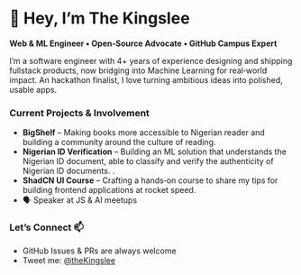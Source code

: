 # 👋 Hey, I’m The Kingslee

**Web & ML Engineer • Open‑Source Advocate • GitHub Campus Expert**


I’m a software engineer with 4+ years of experience designing and shipping fullstack products, now bridging into Machine Learning for real‑world impact. An hackathon finalist, I love turning ambitious ideas into polished, usable apps.





### Current Projects & Involvement

- **BigShelf** – Making books more accessible to Nigerian reader and building a community around the culture of reading.
- **Nigerian ID Verification** – Building an ML solution that understands the Nigerian ID document, able to classify and verify the authenticity of Nigerian ID documents. .
- **ShadCN UI Course** –   Crafting a hands‑on course to share my tips for building frontend applications at rocket speed. 
- 🗣️ Speaker at JS & AI meetups




### Let’s Connect 📫 

- GitHub Issues & PRs are always welcome  
- Tweet me: [@theKingslee](https://twitter.com/thekingslee)   

